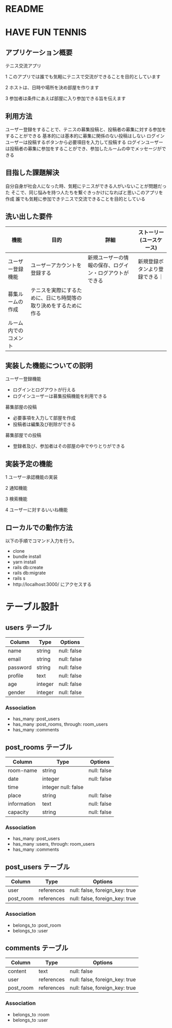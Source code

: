 # README

# HAVE FUN TENNIS

## アプリケーション概要
テニス交流アプリ

1 このアプリでは誰でも気軽にテニスで交流ができることを目的としています

2 ホストは、日時や場所を決め部屋を作ります

3 参加者は条件にあえば部屋に入り参加できる旨を伝えます

## 利用方法
ユーザー登録をすることで、テニスの募集投稿と、投稿者の募集に対する参加をすることができる
基本的には基本的に募集に関係のない投稿はしない
ログインユーザーは投稿するボタンから必要項目を入力して投稿する
ログインユーザーは投稿者の募集に参加をすることができ、参加したルームの中でメッセージができる

## 目指した課題解決
自分自身が社会人になった時、気軽にテニスができる人がいないことが問題だった
そこで、同じ悩みを持つ人たちを繋ぐきっかけになればと思いこのアプリを作成
誰でも気軽に参加できテニスで交流できることを目的としている


## 洗い出した要件
| 機能           | 目的                     | 詳細                                       | ストーリー(ユースケース)    |
| --------------| -------------------------| ------------------------------------------|-------------------------|
| ユーザー登録機能 | ユーザーアカウントを登録する |新規ユーザーの情報の保存、ログイン・ログアウトができる | 新規登録ボタンより登録できる｜
| 募集ルームの作成 | テニスを実際にするために、日にち時間等の取り決めをするために作る                        |
| ルーム内でのコメント|                       |




## 実装した機能についての説明
ユーザー登録機能
- ログインとログアウトが行える
- ログインユーザーは募集投稿機能を利用できる

募集部屋の投稿
- 必要事項を入力して部屋を作成
- 投稿者は編集及び削除ができる

募集部屋での投稿
- 登録者及び、参加者はその部屋の中でやりとりができる


## 実装予定の機能
1 ユーザー承認機能の実装

2 通知機能

3 検索機能

4 ユーザーに対するいいね機能

## ローカルでの動作方法
以下の手順でコマンド入力を行う。
- clone
- bundle install
- yarn install
- rails db:create
- rails db:migrate
- rails s
- http://localhost:3000/ にアクセスする


# テーブル設計

## users テーブル

| Column   | Type   | Options     |
| -------- | ------ | ----------- |
| name     | string | null: false |
| email    | string | null: false |
| password | string | null: false |
| profile  | text   | null: false |
| age      | integer| null: false |
| gender   | integer| null: false |

### Association

- has_many :post_users
- has_many :post_rooms, through: room_users
- has_many :comments

## post_rooms テーブル

| Column | Type   | Options     |
| ------ | ------ | ----------- |
| room-name   | string | null: false |
| date   | integer | null: false |
| time   | integer null: false |
| place  | string | null: false |
| information   | text | null: false |
| capacity   | string | null: false |

### Association

- has_many :post_users
- has_many :users, through: room_users
- has_many :comments

## post_users テーブル

| Column | Type       | Options                        |
| ------ | ---------- | ------------------------------ |
| user   | references | null: false, foreign_key: true |
| post_room   | references | null: false, foreign_key: true |

### Association

- belongs_to :post_room
- belongs_to :user

## comments テーブル

| Column  | Type       | Options                        |
| ------- | ---------- | ------------------------------ |
| content | text       | null: false                    |
| user    | references | null: false, foreign_key: true |
| post_room    | references | null: false, foreign_key: true |

### Association

- belongs_to :room
- belongs_to :user
